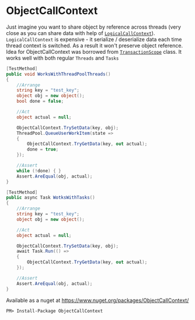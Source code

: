 # ObjectCallContext

Just imagine you want to share object by reference across threads (very close as you can share data with help of [`LogicalCallContext`](https://msdn.microsoft.com/en-us/library/system.runtime.remoting.messaging.logicalcallcontext(v=vs.110).aspx)). `LogicalCallContext` is expensive - it serialize / deserialize data each time thread context is switched. As a result it won't preserve object reference. Idea for ObjectCallContext was borrowed from [`TransactionScope`](https://referencesource.microsoft.com/#System.Transactions/System/Transactions/Transaction.cs,a538de61b60d1252) class.
It works well with both regular `Threads` and `Tasks`

```c#
[TestMethod]
public void WorksWithThreadPoolThreads()
{
    //Arrange
    string key = "test_key";
    object obj = new object();
    bool done = false;

    //Act
    object actual = null;

    ObjectCallContext.TrySetData(key, obj);
    ThreadPool.QueueUserWorkItem(state =>
    {
        ObjectCallContext.TryGetData(key, out actual);
        done = true;
    });

    //Assert
    while (!done) { }
    Assert.AreEqual(obj, actual);
}

[TestMethod]
public async Task WotksWithTasks()
{
    //Arrange
    string key = "test_key";
    object obj = new object();

    //Act
    object actual = null;

    ObjectCallContext.TrySetData(key, obj);
    await Task.Run(() =>
    {
        ObjectCallContext.TryGetData(key, out actual);
    });

    //Assert
    Assert.AreEqual(obj, actual);
}
```


Available as a nuget at https://www.nuget.org/packages/ObjectCallContext/

`PM> Install-Package ObjectCallContext`
